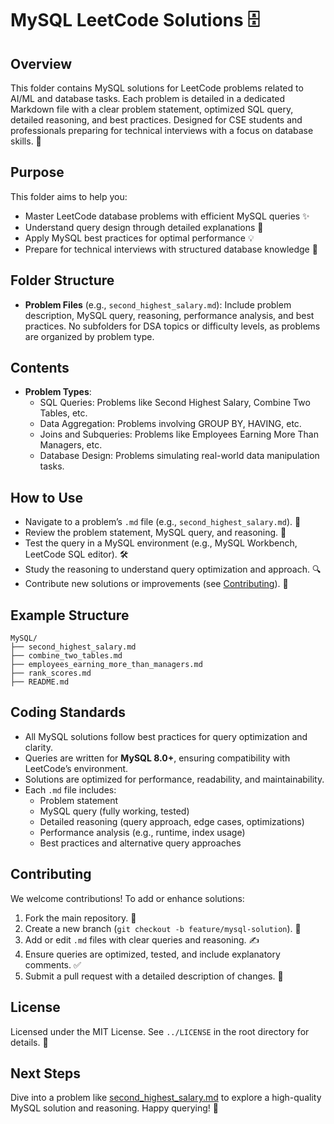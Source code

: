 # MySQL LeetCode Solutions 🗄️

## Overview
This folder contains MySQL solutions for LeetCode problems related to AI/ML and database tasks. Each problem is detailed in a dedicated Markdown file with a clear problem statement, optimized SQL query, detailed reasoning, and best practices. Designed for CSE students and professionals preparing for technical interviews with a focus on database skills. 🚀

## Purpose
This folder aims to help you:
- Master LeetCode database problems with efficient MySQL queries ✨
- Understand query design through detailed explanations 🧠
- Apply MySQL best practices for optimal performance 💡
- Prepare for technical interviews with structured database knowledge 🎯

## Folder Structure
- **Problem Files** (e.g., `second_highest_salary.md`): Include problem description, MySQL query, reasoning, performance analysis, and best practices. No subfolders for DSA topics or difficulty levels, as problems are organized by problem type.

## Contents
- **Problem Types**:
  - SQL Queries: Problems like Second Highest Salary, Combine Two Tables, etc.
  - Data Aggregation: Problems involving GROUP BY, HAVING, etc.
  - Joins and Subqueries: Problems like Employees Earning More Than Managers, etc.
  - Database Design: Problems simulating real-world data manipulation tasks.

## How to Use
- Navigate to a problem’s `.md` file (e.g., `second_highest_salary.md`). 📂
- Review the problem statement, MySQL query, and reasoning. 📝
- Test the query in a MySQL environment (e.g., MySQL Workbench, LeetCode SQL editor). 🛠️
- Study the reasoning to understand query optimization and approach. 🔍
- Contribute new solutions or improvements (see [Contributing](#contributing)). 🤗

## Example Structure
```
MySQL/
├── second_highest_salary.md
├── combine_two_tables.md
├── employees_earning_more_than_managers.md
├── rank_scores.md
├── README.md
```

## Coding Standards
- All MySQL solutions follow best practices for query optimization and clarity.
- Queries are written for **MySQL 8.0+**, ensuring compatibility with LeetCode’s environment.
- Solutions are optimized for performance, readability, and maintainability.
- Each `.md` file includes:
  - Problem statement
  - MySQL query (fully working, tested)
  - Detailed reasoning (query approach, edge cases, optimizations)
  - Performance analysis (e.g., runtime, index usage)
  - Best practices and alternative query approaches

## Contributing
We welcome contributions! To add or enhance solutions:
1. Fork the main repository. 🍴
2. Create a new branch (`git checkout -b feature/mysql-solution`). 🌿
3. Add or edit `.md` files with clear queries and reasoning. ✍️
4. Ensure queries are optimized, tested, and include explanatory comments. ✅
5. Submit a pull request with a detailed description of changes. 🚀

## License
Licensed under the MIT License. See `../LICENSE` in the root directory for details. 📜

## Next Steps
Dive into a problem like [second_highest_salary.md](./second_highest_salary.md) to explore a high-quality MySQL solution and reasoning. Happy querying! 🌟